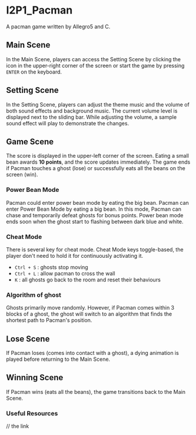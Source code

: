 # I2P1_Pacman
A pacman game written by Allegro5 and C.

## Main Scene

In the Main Scene, players can access the Setting Scene by clicking the icon in the upper-right corner of the screen or start the game by pressing `ENTER` on the keyboard.

## Setting Scene

In the Setting Scene, players can adjust the theme music and the volume of both sound effects and background music. The current volume level is displayed next to the sliding bar. While adjusting the volume, a sample sound effect will play to demonstrate the changes.

## Game Scene

The score is displayed in the upper-left corner of the screen. Eating a small bean awards **10 points**, and the score updates immediately. The game ends if Pacman touches a ghost (lose) or successfully eats all the beans on the screen (win).

### Power Bean Mode

  Pacman could enter power bean mode by eating the big bean. Pacman can enter Power Bean Mode by eating a big bean. In this mode, Pacman can chase and temporarily defeat       ghosts for bonus points. Power bean mode ends soon when the ghost start to flashing between dark blue and white.

### Cheat Mode

  There is several key for cheat mode. Cheat Mode keys toggle-based, the player don't need to hold it for continuously activating it.
  
  - `Ctrl + S` : ghosts stop moving
  - `Ctrl + L` : allow pacman to cross the wall
  - `K` : all ghosts go back to the room and reset their behaviours

### Algorithm of ghost

Ghosts primarily move randomly. However, if Pacman comes within 3 blocks of a ghost, the ghost will switch to an algorithm that finds the shortest path to Pacman's position.

## Lose Scene

If Pacman loses (comes into contact with a ghost), a dying animation is played before returning to the Main Scene.

## Winning Scene

If Pacman wins (eats all the beans), the game transitions back to the Main Scene.

### Useful Resources
// the link
